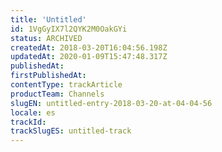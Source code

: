 ```yaml
---
title: 'Untitled'
id: 1VgGyIX7l2QYK2M0OakGYi
status: ARCHIVED
createdAt: 2018-03-20T16:04:56.198Z
updatedAt: 2020-01-09T15:47:48.317Z
publishedAt: 
firstPublishedAt: 
contentType: trackArticle
productTeam: Channels
slugEN: untitled-entry-2018-03-20-at-04-04-56
locale: es
trackId: 
trackSlugES: untitled-track
---
```



